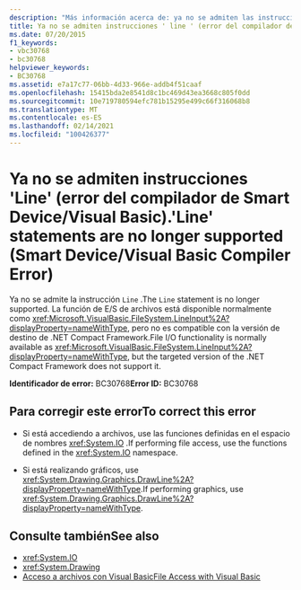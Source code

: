 ```yaml
---
description: "Más información acerca de: ya no se admiten las instrucciones ' line ' (error del compilador de Smart Device/Visual Basic)"
title: Ya no se admiten instrucciones ' line ' (error del compilador de Smart Device-Visual Basic)
ms.date: 07/20/2015
f1_keywords:
- vbc30768
- bc30768
helpviewer_keywords:
- BC30768
ms.assetid: e7a17c77-06bb-4d33-966e-addb4f51caaf
ms.openlocfilehash: 15415bda2e8541d8c1bc469d43ea3668c805f0dd
ms.sourcegitcommit: 10e719780594efc781b15295e499c66f316068b8
ms.translationtype: MT
ms.contentlocale: es-ES
ms.lasthandoff: 02/14/2021
ms.locfileid: "100426377"
---
```

# <a name="line-statements-are-no-longer-supported-smart-devicevisual-basic-compiler-error"></a><span data-ttu-id="0a2b9-103">Ya no se admiten instrucciones 'Line' (error del compilador de Smart Device/Visual Basic).</span><span class="sxs-lookup"><span data-stu-id="0a2b9-103">'Line' statements are no longer supported (Smart Device/Visual Basic Compiler Error)</span></span>

<span data-ttu-id="0a2b9-104">Ya no se admite la instrucción `Line` .</span><span class="sxs-lookup"><span data-stu-id="0a2b9-104">The `Line` statement is no longer supported.</span></span> <span data-ttu-id="0a2b9-105">La función de E/S de archivos está disponible normalmente como <xref:Microsoft.VisualBasic.FileSystem.LineInput%2A?displayProperty=nameWithType>, pero no es compatible con la versión de destino de .NET Compact Framework.</span><span class="sxs-lookup"><span data-stu-id="0a2b9-105">File I/O functionality is normally available as <xref:Microsoft.VisualBasic.FileSystem.LineInput%2A?displayProperty=nameWithType>, but the targeted version of the .NET Compact Framework does not support it.</span></span>  
  
 <span data-ttu-id="0a2b9-106">**Identificador de error:** BC30768</span><span class="sxs-lookup"><span data-stu-id="0a2b9-106">**Error ID:** BC30768</span></span>  
  
## <a name="to-correct-this-error"></a><span data-ttu-id="0a2b9-107">Para corregir este error</span><span class="sxs-lookup"><span data-stu-id="0a2b9-107">To correct this error</span></span>  
  
- <span data-ttu-id="0a2b9-108">Si está accediendo a archivos, use las funciones definidas en el espacio de nombres <xref:System.IO> .</span><span class="sxs-lookup"><span data-stu-id="0a2b9-108">If performing file access, use the functions defined in the <xref:System.IO> namespace.</span></span>  
  
- <span data-ttu-id="0a2b9-109">Si está realizando gráficos, use <xref:System.Drawing.Graphics.DrawLine%2A?displayProperty=nameWithType>.</span><span class="sxs-lookup"><span data-stu-id="0a2b9-109">If performing graphics, use <xref:System.Drawing.Graphics.DrawLine%2A?displayProperty=nameWithType>.</span></span>  
  
## <a name="see-also"></a><span data-ttu-id="0a2b9-110">Consulte también</span><span class="sxs-lookup"><span data-stu-id="0a2b9-110">See also</span></span>

- <xref:System.IO>
- <xref:System.Drawing>
- [<span data-ttu-id="0a2b9-111">Acceso a archivos con Visual Basic</span><span class="sxs-lookup"><span data-stu-id="0a2b9-111">File Access with Visual Basic</span></span>](../developing-apps/programming/drives-directories-files/file-access.md)
